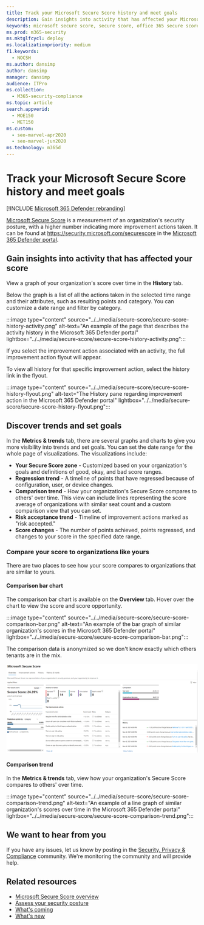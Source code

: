 ```yaml
---
title: Track your Microsoft Secure Score history and meet goals
description: Gain insights into activity that has affected your Microsoft Secure Score. Discover trends and set goals.
keywords: microsoft secure score, secure score, office 365 secure score, microsoft security score, Microsoft 365 Defender portal, improvement actions
ms.prod: m365-security
ms.mktglfcycl: deploy
ms.localizationpriority: medium
f1.keywords:
  - NOCSH
ms.author: dansimp
author: dansimp
manager: dansimp
audience: ITPro
ms.collection: 
  - M365-security-compliance
ms.topic: article
search.appverid: 
  - MOE150
  - MET150
ms.custom: 
  - seo-marvel-apr2020
  - seo-marvel-jun2020
ms.technology: m365d
---
```


# Track your Microsoft Secure Score history and meet goals

[!INCLUDE [Microsoft 365 Defender rebranding](../includes/microsoft-defender.md)]

[Microsoft Secure Score](microsoft-secure-score.md) is a measurement of an organization's security posture, with a higher number indicating more improvement actions taken. It can be found at https://security.microsoft.com/securescore in the [Microsoft 365 Defender portal](microsoft-365-defender.md#the-microsoft-365-defender-portal).

## Gain insights into activity that has affected your score

View a graph of your organization's score over time in the **History** tab.

Below the graph is a list of all the actions taken in the selected time range and their attributes, such as resulting points and category. You can customize a date range and filter by category.

:::image type="content" source="../../media/secure-score/secure-score-history-activity.png" alt-text="An example of the page that describes the activity history in the Microsoft 365 Defender portal" lightbox="../../media/secure-score/secure-score-history-activity.png":::

If you select the improvement action associated with an activity, the full improvement action flyout will appear.

To view all history for that specific improvement action, select the history link in the flyout.

:::image type="content" source="../../media/secure-score/secure-score-history-flyout.png" alt-text="The History pane regarding improvement action in the Microsoft 365 Defender portal" lightbox="../../media/secure-score/secure-score-history-flyout.png":::

## Discover trends and set goals

In the **Metrics & trends** tab, there are several graphs and charts to give you more visibility into trends and set goals. You can set the date range for the whole page of visualizations. The visualizations include:

* **Your Secure Score zone** - Customized based on your organization's goals and definitions of good, okay, and bad score ranges.
* **Regression trend** - A timeline of points that have regressed because of configuration, user, or device changes.  
* **Comparison trend** - How your organization's Secure Score compares to others' over time. This view can include lines representing the score average of organizations with similar seat count and a custom comparison view that you can set.
* **Risk acceptance trend** - Timeline of improvement actions marked as "risk accepted."
* **Score changes** - The number of points achieved, points regressed, and changes to your score in the specified date range.

### Compare your score to organizations like yours

There are two places to see how your score compares to organizations that are similar to yours.

#### Comparison bar chart

The comparison bar chart is available on the **Overview** tab. Hover over the chart to view the score and score opportunity. 

:::image type="content" source="../../media/secure-score/secure-score-comparison-bar.png" alt-text="An example of the bar graph of similar organization's scores in the Microsoft 365 Defender portal" lightbox="../../media/secure-score/secure-score-comparison-bar.png":::

The comparison data is anonymized so we don't know exactly which others tenants are in the mix.

![Bar graph of similar organization's scores.](../../media/secure-score/secure-score-comparison-screenshot.png)

#### Comparison trend

In the **Metrics & trends** tab, view how your organization's Secure Score compares to others' over time.

:::image type="content" source="../../media/secure-score/secure-score-comparison-trend.png" alt-text="An example of a line graph of similar organization's scores over time in the Microsoft 365 Defender portal" lightbox="../../media/secure-score/secure-score-comparison-trend.png":::

## We want to hear from you

If you have any issues, let us know by posting in the [Security, Privacy & Compliance](https://techcommunity.microsoft.com/t5/Security-Privacy-Compliance/bd-p/security_privacy) community. We're monitoring the community and will provide help.

## Related resources

- [Microsoft Secure Score overview](microsoft-secure-score.md)
- [Assess your security posture](microsoft-secure-score-improvement-actions.md)
- [What's coming](microsoft-secure-score-whats-coming.md)
- [What's new](microsoft-secure-score-whats-new.md)
